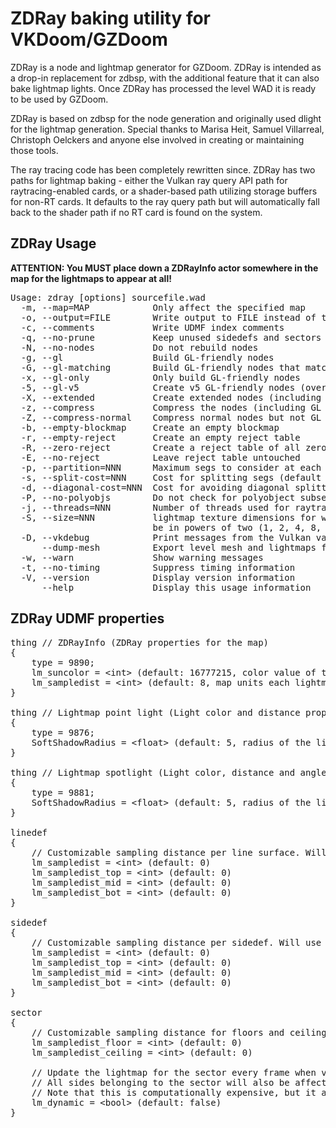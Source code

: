 
# ZDRay baking utility for VKDoom/GZDoom

ZDRay is a node and lightmap generator for GZDoom. ZDRay is intended as a drop-in replacement for zdbsp, with the additional feature that it can also bake lightmap lights. Once ZDRay has processed the level WAD it is ready to be used by GZDoom.

ZDRay is based on zdbsp for the node generation and originally used dlight for the lightmap generation. Special thanks to Marisa Heit, Samuel Villarreal, Christoph Oelckers and anyone else involved in creating or maintaining those tools.

The ray tracing code has been completely rewritten since. ZDRay has two paths for lightmap baking - either the Vulkan ray query API path for raytracing-enabled cards, or a shader-based path utilizing storage buffers for non-RT cards. It defaults to the ray query path but will automatically fall back to the shader path if no RT card is found on the system.

## ZDRay Usage

**ATTENTION: You MUST place down a ZDRayInfo actor somewhere in the map for the lightmaps to appear at all!**

<pre>
Usage: zdray [options] sourcefile.wad
  -m, --map=MAP            Only affect the specified map
  -o, --output=FILE        Write output to FILE instead of tmp.wad
  -c, --comments           Write UDMF index comments
  -q, --no-prune           Keep unused sidedefs and sectors
  -N, --no-nodes           Do not rebuild nodes
  -g, --gl                 Build GL-friendly nodes
  -G, --gl-matching        Build GL-friendly nodes that match normal nodes
  -x, --gl-only            Only build GL-friendly nodes
  -5, --gl-v5              Create v5 GL-friendly nodes (overriden by -z and -X)
  -X, --extended           Create extended nodes (including GL nodes, if built)
  -z, --compress           Compress the nodes (including GL nodes, if built)
  -Z, --compress-normal    Compress normal nodes but not GL nodes
  -b, --empty-blockmap     Create an empty blockmap
  -r, --empty-reject       Create an empty reject table
  -R, --zero-reject        Create a reject table of all zeroes
  -E, --no-reject          Leave reject table untouched
  -p, --partition=NNN      Maximum segs to consider at each node (default 64)
  -s, --split-cost=NNN     Cost for splitting segs (default 8)
  -d, --diagonal-cost=NNN  Cost for avoiding diagonal splitters (default 16)
  -P, --no-polyobjs        Do not check for polyobject subsector splits
  -j, --threads=NNN        Number of threads used for raytracing (default 64)
  -S, --size=NNN           lightmap texture dimensions for width and height must
                           be in powers of two (1, 2, 4, 8, 16, etc)
  -D, --vkdebug            Print messages from the Vulkan validation layer
      --dump-mesh          Export level mesh and lightmaps for debugging
  -w, --warn               Show warning messages
  -t, --no-timing          Suppress timing information
  -V, --version            Display version information
      --help               Display this usage information
</pre>

## ZDRay UDMF properties

<pre>
thing // ZDRayInfo (ZDRay properties for the map)
{
	type = 9890;
	lm_suncolor = &lt;int&gt; (default: 16777215, color value of the sun)
	lm_sampledist = &lt;int&gt; (default: 8, map units each lightmap texel covers, must be in powers of two)
}

thing // Lightmap point light (Light color and distance properties use the same args as dynamic lights)
{
	type = 9876;
	SoftShadowRadius = &lt;float&gt; (default: 5, radius of the light source in map units; controls the shadow softness. Note that dynamic raytraced lights can also use this feature)
}

thing // Lightmap spotlight (Light color, distance and angle properties use the same args as dynamic lights)
{
	type = 9881;
	SoftShadowRadius = &lt;float&gt; (default: 5, radius of the light source in map units; controls the shadow softness. Note that dynamic raytraced lights can also use this feature)
}

linedef
{
	// Customizable sampling distance per line surface. Will use the value from the ZDRayInfo actor by default.
	lm_sampledist = &lt;int&gt; (default: 0)
	lm_sampledist_top = &lt;int&gt; (default: 0)
	lm_sampledist_mid = &lt;int&gt; (default: 0)
	lm_sampledist_bot = &lt;int&gt; (default: 0)
}

sidedef
{
	// Customizable sampling distance per sidedef. Will use the value from the ZDRayInfo actor by default.
	lm_sampledist = &lt;int&gt; (default: 0)
	lm_sampledist_top = &lt;int&gt; (default: 0)
	lm_sampledist_mid = &lt;int&gt; (default: 0)
	lm_sampledist_bot = &lt;int&gt; (default: 0)
}

sector
{
	// Customizable sampling distance for floors and ceilings.
	lm_sampledist_floor = &lt;int&gt; (default: 0)
	lm_sampledist_ceiling = &lt;int&gt; (default: 0)

	// Update the lightmap for the sector every frame when visible in the game.
	// All sides belonging to the sector will also be affected.
	// Note that this is computationally expensive, but it allows animated and moving lights.
	lm_dynamic = &lt;bool&gt; (default: false)
}
</pre>
